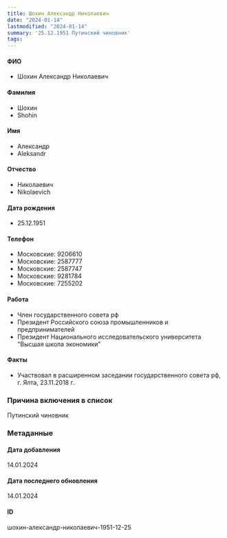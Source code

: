 ```yaml
---
title: Шохин Александр Николаевич
date: "2024-01-14"
lastmodified: "2024-01-14"
summary: '25.12.1951 Путинский чиновник'
tags: 
---
```

<!--# pp2-->
<!--## Фигурант-->
<!--### Личные данные-->
#### ФИО
- Шохин Александр Николаевич
#### Фамилия
- Шохин
- Shohin
#### Имя
- Александр
- Aleksandr
#### Отчество
- Николаевич
- Nikolaevich
#### Дата рождения
- 25.12.1951
#### Телефон
- Московские: 9206610
- Московские: 2587777
- Московские: 2587747
- Московские: 9281784
- Московские: 7255202
#### Работа
- Член государственного совета рф
- Президент Российского союза промышленников и предпринимателей
- Президент Национального исследовательского университета "Высшая школа экономики"
#### Факты
- Участвовал в расширенном заседании государственного совета рф, г. Ялта, 23.11.2018 г.
### Причина включения в список
Путинский чиновник
### Метаданные
#### Дата добавления
14.01.2024
#### Дата последнего обновления
14.01.2024
#### ID
шохин-александр-николаевич-1951-12-25
<!--## END;-->
